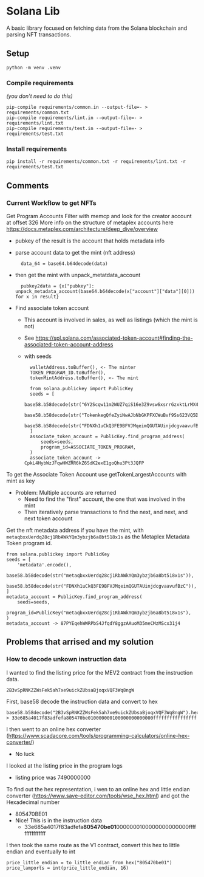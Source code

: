 # Solana Lib

A basic library focused on fetching data from the Solana blockchain and parsing NFT transactions.


## Setup

    python -m venv .venv

### Compile requirements 

*(you don't need to do this)*

    pip-compile requirements/common.in --output-file=- > requirements/common.txt
    pip-compile requirements/lint.in --output-file=- > requirements/lint.txt
    pip-compile requirements/test.in --output-file=- > requirements/test.txt

### Install requirements

    pip install -r requirements/common.txt -r requirements/lint.txt -r requirements/test.txt

## Comments

### Current Workflow to get NFTs

Get Program Accounts 
Filter with memcp and look for the creator account at offset 326 
More info on the structure of metaplex accounts here 
https://docs.metaplex.com/architecture/deep_dive/overview

* pubkey of the result is the account that holds metadata info
* parse account data to get the mint (nft address)

        data_64 = base64.b64decode(data)

* then get the mint with unpack_metatdata_account

        pubkey2data = {x["pubkey"]: unpack_metadata_account(base64.b64decode(x["account"]["data"][0])) for x in result}

* Find associate token account
    * This account is involved in sales, as well as listings (which the mint is not)
    * See https://spl.solana.com/associated-token-account#finding-the-associated-token-account-address
    * with seeds
    
            walletAddress.toBuffer(), <- The minter
            TOKEN_PROGRAM_ID.toBuffer(),
            tokenMintAddress.toBuffer(), <- The mint

            from solana.publickey import PublicKey
            seeds = [
                base58.b58decode(str("6Y2Scqw11m2WUZ7qiS16e3Z9vsw6xsrrGzxktLrMX4BJ")),
                base58.b58decode(str("TokenkegQfeZyiNwAJbNbGKPFXCWuBvf9Ss623VQ5DA")),
                base58.b58decode(str("FDNXh1uCkQ3FE9BFVJMqeimQGUTAUinjdcgvaavufBzC")),
            ]
            associate_token_account = PublicKey.find_program_address(
                seeds=seeds,
                program_id=ASSOCIATE_TOKEN_PROGRAM,
            )
            associate_token_account -> CpkL4HybWzJFqwHWZRR6kZ6SdK2exE1goQhu3Pt3JQFP

To get the Associate Token Account use getTokenLargestAccounts with mint as key
  * Problem: Multiple accounts are returned
      * Need to find the "first" account, the one that was involved in the mint
      * Then iteratively parse transactions to find the next, and next, and next token account

Get the nft metadata address if you have the mint, with `metaqbxxUerdq28cj1RbAWkYQm3ybzjb6a8bt518x1s` as the Metaplex Metadata Token program id.

    from solana.publickey import PublicKey
    seeds = [
        'metadata'.encode(),
        base58.b58decode(str("metaqbxxUerdq28cj1RbAWkYQm3ybzjb6a8bt518x1s")),
        base58.b58decode(str("FDNXh1uCkQ3FE9BFVJMqeimQGUTAUinjdcgvaavufBzC")),
    ]
    metadata_account = PublicKey.find_program_address(
        seeds=seeds,
        program_id=PublicKey("metaqbxxUerdq28cj1RbAWkYQm3ybzjb6a8bt518x1s"),
    )
    metadata_account -> 87PYEqehWWRPbS4JfqdY8ggzAAuoM35meCMzMScx31j4






## Problems that arrised and my solution

### How to decode unkown instruction data

I wanted to find the listing price for the MEV2 contract from the instruction data.
    
    2B3vSpRNKZZWsFek5ah7xe9uickZUbsaBjoqxVQF3Wq8ngW

First, base58 decode the instruction data and convert to hex

    base58.b58decode("2B3vSpRNKZZWsFek5ah7xe9uickZUbsaBjoqxVQF3Wq8ngW").hex()
    > 33e685a4017f83adfefa805470be010000000100000000000000ffffffffffffffff

I then went to an online hex converter (https://www.scadacore.com/tools/programming-calculators/online-hex-converter/)

* No luck

I looked at the listing price in the program logs
* listing price was 7490000000

To find out the hex representation, i wen to an online hex and little endian converter (https://www.save-editor.com/tools/wse_hex.html) and got the Hexadecimal number

- 805470BE01
- Nice! This is in the instruction data
    - 33e685a4017f83adfefa**805470be01**0000000100000000000000ffffffffffffffff

I then took the same route as the V1 contract, convert this hex to little endian and eventually to int

    price_little_endian = to_little_endian_from_hex("805470be01")
    price_lamports = int(price_little_endian, 16)